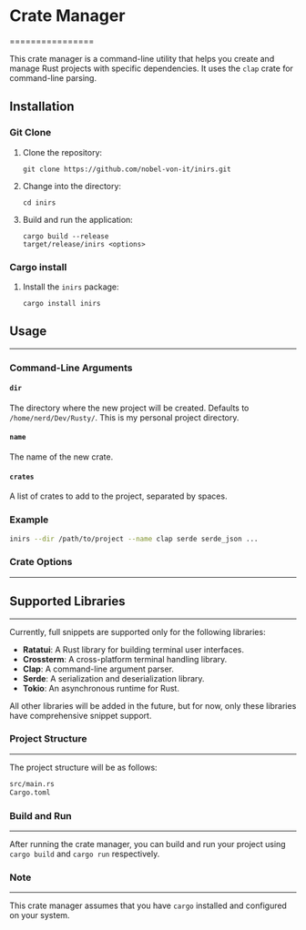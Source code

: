 # Crate Manager

================

This crate manager is a command-line utility that helps you create and manage Rust projects with specific dependencies. It uses the `clap` crate for command-line parsing.

## Installation

### Git Clone

1. Clone the repository:
   ```
   git clone https://github.com/nobel-von-it/inirs.git
   ```
2. Change into the directory:
   ```
   cd inirs
   ```
3. Build and run the application:
   ```
   cargo build --release
   target/release/inirs <options>
   ```

### Cargo install

1. Install the `inirs` package:
   ```
   cargo install inirs
   ```

## Usage

---

### Command-Line Arguments

#### `dir`

The directory where the new project will be created. Defaults to `/home/nerd/Dev/Rusty/`. This is my personal project directory.

#### `name`

The name of the new crate.

#### `crates`

A list of crates to add to the project, separated by spaces.

### Example

```bash
inirs --dir /path/to/project --name clap serde serde_json ...
```

### Crate Options

---

## Supported Libraries

---

Currently, full snippets are supported only for the following libraries:

- **Ratatui**: A Rust library for building terminal user interfaces.
- **Crossterm**: A cross-platform terminal handling library.
- **Clap**: A command-line argument parser.
- **Serde**: A serialization and deserialization library.
- **Tokio**: An asynchronous runtime for Rust.

All other libraries will be added in the future, but for now, only these libraries have comprehensive snippet support.

### Project Structure

---

The project structure will be as follows:

```bash
src/main.rs
Cargo.toml
```

### Build and Run

---

After running the crate manager, you can build and run your project using `cargo build` and `cargo run` respectively.

### Note

---

This crate manager assumes that you have `cargo` installed and configured on your system.
